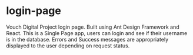 # login-page
Vouch Digital Project login page. Built using Ant Design Framework and React. This is a Single Page app, users can login and see if their username is in the database. Errors and Success messages are appropriately displayed to the user depending on request status.


